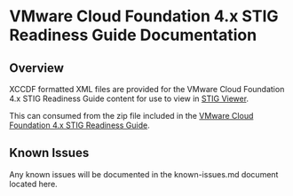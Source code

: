 # VMware Cloud Foundation 4.x STIG Readiness Guide Documentation

## Overview
XCCDF formatted XML files are provided for the VMware Cloud Foundation 4.x STIG Readiness Guide content for use to view in [STIG Viewer](https://public.cyber.mil/stigs/stig-viewing-tools/).  

This can consumed from the zip file included in the [VMware Cloud Foundation 4.x STIG Readiness Guide](https://core.vmware.com/resource/vmware-cloud-foundation-45-stig-readiness-guide).  

## Known Issues
Any known issues will be documented in the known-issues.md document located here.  
